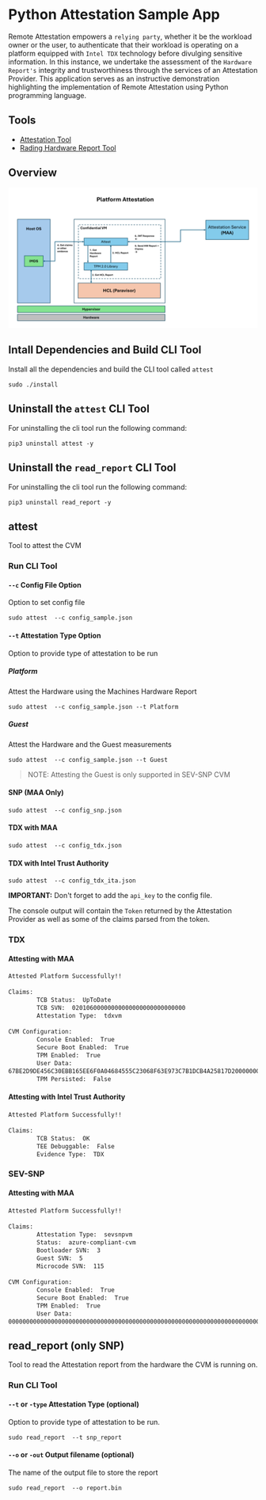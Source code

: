 # Python Attestation Sample App
Remote Attestation empowers a `relying party`, whether it be the workload owner or the user, to authenticate that their workload is operating on a platform equipped with `Intel TDX` technology before divulging sensitive information. In this instance, we undertake the assessment of the `Hardware Report's` integrity and trustworthiness through the services of an Attestation Provider. This application serves as an instructive demonstration highlighting the implementation of Remote Attestation using Python programming language.

## Tools
- [Attestation Tool](#attest)
- [Rading Hardware Report Tool](#read_report-only-snp)

## Overview

![Attestation](img/attest.png)

## Intall Dependencies and Build CLI Tool
Install all the dependencies and build the CLI tool called `attest`
```
sudo ./install
```

## Uninstall the `attest` CLI Tool
For uninstalling the cli tool run the following command:
```
pip3 uninstall attest -y
```

## Uninstall the `read_report` CLI Tool
For uninstalling the cli tool run the following command:
```
pip3 uninstall read_report -y
```

## attest
Tool to attest the CVM

### Run CLI Tool

#### `--c` Config File Option
Option to set config file
```
sudo attest  --c config_sample.json
```

#### `--t` Attestation Type Option
Option to provide type of attestation to be run

##### Platform
Attest the Hardware using the Machines Hardware Report
```
sudo attest  --c config_sample.json --t Platform
```

##### Guest
Attest the Hardware and the Guest measurements
```
sudo attest  --c config_sample.json --t Guest
```
> NOTE: Attesting the Guest is only supported in SEV-SNP CVM

#### SNP (MAA Only)
```
sudo attest  --c config_snp.json
```

#### TDX with MAA
```
sudo attest  --c config_tdx.json
```

#### TDX with Intel Trust Authority
```
sudo attest  --c config_tdx_ita.json
```
**IMPORTANT:** Don't forget to add the `api_key` to the config file.


The console output will contain the `Token` returned by the Attestation Provider as well as some of the claims parsed from the token.

### TDX 
#### Attesting with MAA
```
Attested Platform Successfully!!

Claims:
        TCB Status:  UpToDate
        TCB SVN:  02010600000000000000000000000000
        Attestation Type:  tdxvm

CVM Configuration:
        Console Enabled:  True
        Secure Boot Enabled:  True
        TPM Enabled:  True
        User Data:  67BE2D9DE456C30EBB165EE6F0A04684555C23068F63E973C7B1DCB4A25817D20000000000000000000000000000000000000000000000000000000000000000
        TPM Persisted:  False
```

#### Attesting with Intel Trust Authority
```
Attested Platform Successfully!!

Claims:
        TCB Status:  OK
        TEE Debuggable:  False
        Evidence Type:  TDX
```

### SEV-SNP
#### Attesting with MAA
```
Attested Platform Successfully!!

Claims:
        Attestation Type:  sevsnpvm
        Status:  azure-compliant-cvm
        Bootloader SVN:  3
        Guest SVN:  5
        Microcode SVN:  115

CVM Configuration:
        Console Enabled:  True
        Secure Boot Enabled:  True
        TPM Enabled:  True
        User Data:  00000000000000000000000000000000000000000000000000000000000000000000000000000000000000000000000000000000000000000000000000000000
```

## read_report (only SNP)
Tool to read the Attestation report from the hardware the CVM is running on.

### Run CLI Tool

#### `--t` or `-type` Attestation Type (optional)
Option to provide type of attestation to be run.
```
sudo read_report  --t snp_report
```


#### `--o` or `-out` Output filename (optional)
The name of the output file to store the report
```
sudo read_report  --o report.bin
```